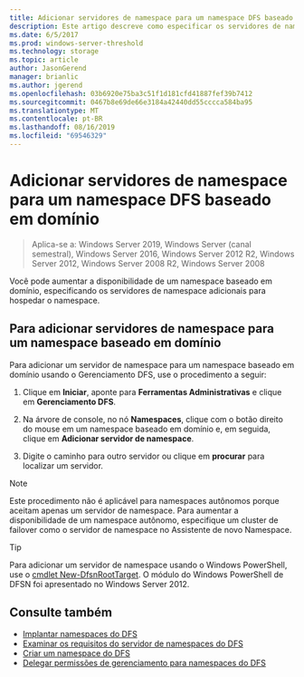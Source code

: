 ```yaml
---
title: Adicionar servidores de namespace para um namespace DFS baseado em domínio
description: Este artigo descreve como especificar os servidores de namespace adicionais para hospedar um namespace usando o Gerenciamento DFS.
ms.date: 6/5/2017
ms.prod: windows-server-threshold
ms.technology: storage
ms.topic: article
author: JasonGerend
manager: brianlic
ms.author: jgerend
ms.openlocfilehash: 03b6920e75ba3c51f1d181cfd41887fef39b7412
ms.sourcegitcommit: 0467b8e69de66e3184a42440dd55cccca584ba95
ms.translationtype: MT
ms.contentlocale: pt-BR
ms.lasthandoff: 08/16/2019
ms.locfileid: "69546329"
---
```

# <a name="add-namespace-servers-to-a-domain-based-dfs-namespace"></a>Adicionar servidores de namespace para um namespace DFS baseado em domínio

> Aplica-se a: Windows Server 2019, Windows Server (canal semestral), Windows Server 2016, Windows Server 2012 R2, Windows Server 2012, Windows Server 2008 R2, Windows Server 2008

Você pode aumentar a disponibilidade de um namespace baseado em domínio, especificando os servidores de namespace adicionais para hospedar o namespace.

## <a name="to-add-a-namespace-server-to-a-domain-based-namespace"></a>Para adicionar servidores de namespace para um namespace baseado em domínio

Para adicionar um servidor de namespace para um namespace baseado em domínio usando o Gerenciamento DFS, use o procedimento a seguir:

1.  Clique em **Iniciar**, aponte para **Ferramentas Administrativas** e clique em **Gerenciamento DFS**.

2.  Na árvore de console, no nó **Namespaces**, clique com o botão direito do mouse em um namespace baseado em domínio e, em seguida, clique em **Adicionar servidor de namespace**.

3.  Digite o caminho para outro servidor ou clique em **procurar** para localizar um servidor.

> [!NOTE]
> Este procedimento não é aplicável para namespaces autônomos porque aceitam apenas um servidor de namespace. Para aumentar a disponibilidade de um namespace autônomo, especifique um cluster de failover como o servidor de namespace no Assistente de novo Namespace.


> [!TIP]
> Para adicionar um servidor de namespace usando o Windows PowerShell, use o [cmdlet New-DfsnRootTarget](https://docs.microsoft.com/powershell/module/dfsn/new-dfsnroottarget). O módulo do Windows PowerShell de DFSN foi apresentado no Windows Server 2012.

## <a name="see-also"></a>Consulte também

-   [Implantar namespaces do DFS](deploying-dfs-namespaces.md)
-   [Examinar os requisitos do servidor de namespaces do DFS](https://technet.microsoft.com/library/cc753448(v=ws.11).aspx)
-   [Criar um namespace do DFS](create-a-dfs-namespace.md)
-   [Delegar permissões de gerenciamento para namespaces do DFS](delegate-management-permissions-for-dfs-namespaces.md)

